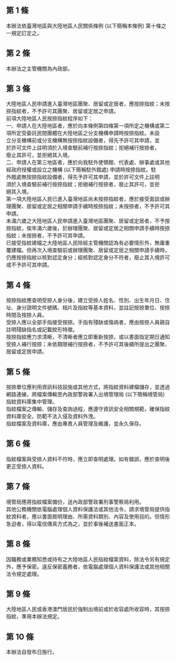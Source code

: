 第 1 條
-------
本辦法依臺灣地區與大陸地區人民關係條例 (以下簡稱本條例) 第十條之  
一規定訂定之。

第 2 條
-------
本辦法之主管機關為內政部。

第 3 條
-------
大陸地區人民申請進入臺灣地區團聚、居留或定居者，應按捺指紋；未按  
捺指紋者，不予許可其團聚、居留或定居之申請。  
前項大陸地區人民按捺指紋程序如下：  
一、申請人在大陸地區者，應於向本條例第四條第一項所定之機構或第二  
    項所定受委託民間團體在大陸地區之分支機構申請時按捺指紋。未設  
    立分支機構前或分支機構無按捺指紋設備者，得先予許可其申請，並  
    於許可文件上註明須於入境查驗前補行按捺指紋；拒絕補行按捺者，  
    廢止其許可，並拒絕其入境。  
二、申請人在第三地區者，應於向我駐外使領館、代表處、辦事處或其他  
    經政府授權或設立之機構 (以下簡稱駐外館處) 申請時按捺指紋。駐  
    外館處無按捺指紋設備者，得先予許可其申請，並於許可文件上註明  
    須於入境查驗前補行按捺指紋；拒絕補行按捺者，廢止其許可，並拒  
    絕其入境。  
第一項大陸地區人民已進入臺灣地區尚未按捺指紋者，應於接受面談或辦  
理團聚、居留或定居之相關申請手續時按捺指紋；未按捺者，不予許可其  
申請。  
未滿六歲之大陸地區人民申請進入臺灣地區團聚、居留或定居者，不予按  
捺指紋，俟年滿六歲後，於辦理團聚、居留或定居之相關申請手續時按捺  
指紋；未按捺者，不予許可其申請。  
已接受指紋建檔之大陸地區人民除經主管機關認為有必要情形外，無庸重  
覆建檔。但再次入境查驗前或辦理團聚、居留或定居之相關申請手續時，  
仍應按捺指紋以核對認定身分；經核對認定身分不符者，廢止其入境許可  
或不予許可其申請。

第 4 條
-------
按捺指紋應查明受捺人身分後，建立受捺人姓名、性別、出生年月日、住  
址、身分證明文件號碼、相片及指紋等基本資料，並註記按捺單位、按捺  
時間及按捺人員。  
受捺人應以全部手指接受按捺。手指有殘缺或傷病者，應由按捺人員親自  
註明殘缺指名或記載紋形特徵。  
按捺指紋應力求清晰，不清晰者應立即重新按捺，或以書面指定期日通知  
受捺人補行按捺；未依期限補行按捺者，不予許可其後續所提出之團聚、  
居留或定居申請。

第 5 條
-------
按捺單位應利用資訊科技設施或其他方式，將指紋資料建檔儲存，並透過  
網路連線，將檔案傳輸至內政部警政署入出境管理局 (以下簡稱境管局)  
指紋資料庫集中管理。  
指紋檔案之傳輸、儲存及查詢過程，應遵守資訊安全相關規範，確保指紋  
資料庫安全，防範不法入侵及資料外洩。  
指紋檔案及資料庫，應由專責人員管理及維護，並永久保存。

第 6 條
-------
指紋檔案與受捺人資料不符時，應立即查明處理。如有錯誤，應於查明後  
更正受捺人資料。

第 7 條
-------
境管局應將指紋檔案備份，送內政部警政署刑事警察局利用。  
其他公務機關依電腦處理個人資料保護法或其他法令，請求境管局提供指  
紋資料者，應以書面敘明理由、所需資料類別、內容及使用目的。但情形  
急迫者，得以電信傳真方式為之，並於事後補送書面正本。

第 8 條
-------
因職務或業務知悉或持有之大陸地區人民指紋檔案資料，除法令另有規定  
外，應予保密。違反保密義務者，依電腦處理個人資料保護法或其他相關  
法令規定處理。

第 9 條
-------
大陸地區人民或香港澳門居民於強制出境前或於收容處所收容時，其按捺  
指紋，準用本辦法規定。

第 10 條
--------
本辦法自發布日施行。

